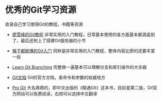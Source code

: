 # 优秀的Git学习资源

收录自己学习使用Git的教程，书籍等资源

- [廖雪峰的Git教程](https://www.liaoxuefeng.com/wiki/0013739516305929606dd18361248578c67b8067c8c017b000)
非常实用的入门教程，日常基本使用的各方面基本都涵盖到了，最后还附上了搭建Git服务器的小节

- [猴子都能懂的Git入门](https://backlog.com/git-tutorial/cn/contents/)
同样是非常实用的入门教程，整体内容比廖的还要丰富一些

- [Learn Git Branching](https://learngitbranching.js.org/)
完整做一遍基本可以理解分支和索引操作的大杀器

- [Git文档](https://git-scm.com/docs)
Git的官方文档，查命令和参数的权威地方

- [Pro Git](https://git-scm.com/book/en/v2)
大名鼎鼎的<Pro Git>，即中文出版的《精通Git》这本书，目前是第二版，Git官方网站可以免费阅读，右侧可以选择中文翻译